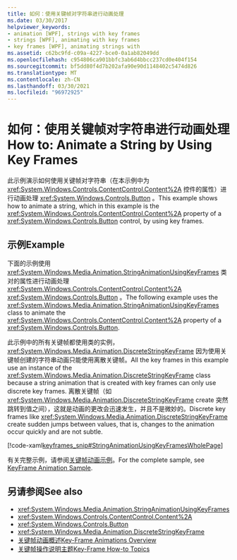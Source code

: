 ```yaml
---
title: 如何：使用关键帧对字符串进行动画处理
ms.date: 03/30/2017
helpviewer_keywords:
- animation [WPF], strings with key frames
- strings [WPF], animating with key frames
- key frames [WPF], animating strings with
ms.assetid: c62bc9fd-c09a-4227-bce0-0a1ab82049dd
ms.openlocfilehash: c954806ca901bbfc3ab6d4bbcc237cd0e404f154
ms.sourcegitcommit: bf5dd80f4d7b202afa90e90d1148402c5474d826
ms.translationtype: MT
ms.contentlocale: zh-CN
ms.lasthandoff: 03/30/2021
ms.locfileid: "96972925"
---
```

# <a name="how-to-animate-a-string-by-using-key-frames"></a><span data-ttu-id="71406-102">如何：使用关键帧对字符串进行动画处理</span><span class="sxs-lookup"><span data-stu-id="71406-102">How to: Animate a String by Using Key Frames</span></span>
<span data-ttu-id="71406-103">此示例演示如何使用关键帧对字符串（在本示例中为 <xref:System.Windows.Controls.ContentControl.Content%2A> 控件的属性）进行动画处理 <xref:System.Windows.Controls.Button> 。</span><span class="sxs-lookup"><span data-stu-id="71406-103">This example shows how to animate a string, which in this example is the <xref:System.Windows.Controls.ContentControl.Content%2A> property of a <xref:System.Windows.Controls.Button> control, by using key frames.</span></span>  
  
## <a name="example"></a><span data-ttu-id="71406-104">示例</span><span class="sxs-lookup"><span data-stu-id="71406-104">Example</span></span>  
 <span data-ttu-id="71406-105">下面的示例使用 <xref:System.Windows.Media.Animation.StringAnimationUsingKeyFrames> 类对的属性进行动画处理 <xref:System.Windows.Controls.ContentControl.Content%2A> <xref:System.Windows.Controls.Button> 。</span><span class="sxs-lookup"><span data-stu-id="71406-105">The following example uses the <xref:System.Windows.Media.Animation.StringAnimationUsingKeyFrames> class to animate the <xref:System.Windows.Controls.ContentControl.Content%2A> property of a <xref:System.Windows.Controls.Button>.</span></span>  
  
 <span data-ttu-id="71406-106">此示例中的所有关键帧都使用类的实例， <xref:System.Windows.Media.Animation.DiscreteStringKeyFrame> 因为使用关键帧创建的字符串动画只能使用离散关键帧。</span><span class="sxs-lookup"><span data-stu-id="71406-106">All the key frames in this example use an instance of the <xref:System.Windows.Media.Animation.DiscreteStringKeyFrame> class because a string animation that is created with key frames can only use discrete key frames.</span></span> <span data-ttu-id="71406-107">离散关键帧（如 <xref:System.Windows.Media.Animation.DiscreteStringKeyFrame> create 突然跳转到值之间），这就是动画的更改会迅速发生，并且不是微妙的。</span><span class="sxs-lookup"><span data-stu-id="71406-107">Discrete key frames like <xref:System.Windows.Media.Animation.DiscreteStringKeyFrame> create sudden jumps between values, that is, changes to the animation occur quickly and are not subtle.</span></span>  
  
 [!code-xaml[keyframes_snip#StringAnimationUsingKeyFramesWholePage](~/samples/snippets/xaml/VS_Snippets_Wpf/keyframes_snip/XAML/StringAnimationUsingKeyFramesExample.xaml#stringanimationusingkeyframeswholepage)]  
  
 <span data-ttu-id="71406-108">有关完整示例，请参阅[关键帧动画示例](https://github.com/microsoft/WPF-Samples/tree/master/Animation/KeyFrameAnimation)。</span><span class="sxs-lookup"><span data-stu-id="71406-108">For the complete sample, see [KeyFrame Animation Sample](https://github.com/microsoft/WPF-Samples/tree/master/Animation/KeyFrameAnimation).</span></span>  
  
## <a name="see-also"></a><span data-ttu-id="71406-109">另请参阅</span><span class="sxs-lookup"><span data-stu-id="71406-109">See also</span></span>

- <xref:System.Windows.Media.Animation.StringAnimationUsingKeyFrames>
- <xref:System.Windows.Controls.ContentControl.Content%2A>
- <xref:System.Windows.Controls.Button>
- <xref:System.Windows.Media.Animation.DiscreteStringKeyFrame>
- [<span data-ttu-id="71406-110">关键帧动画概述</span><span class="sxs-lookup"><span data-stu-id="71406-110">Key-Frame Animations Overview</span></span>](key-frame-animations-overview.md)
- [<span data-ttu-id="71406-111">关键帧操作说明主题</span><span class="sxs-lookup"><span data-stu-id="71406-111">Key-Frame How-to Topics</span></span>](key-frame-animation-how-to-topics.md)
